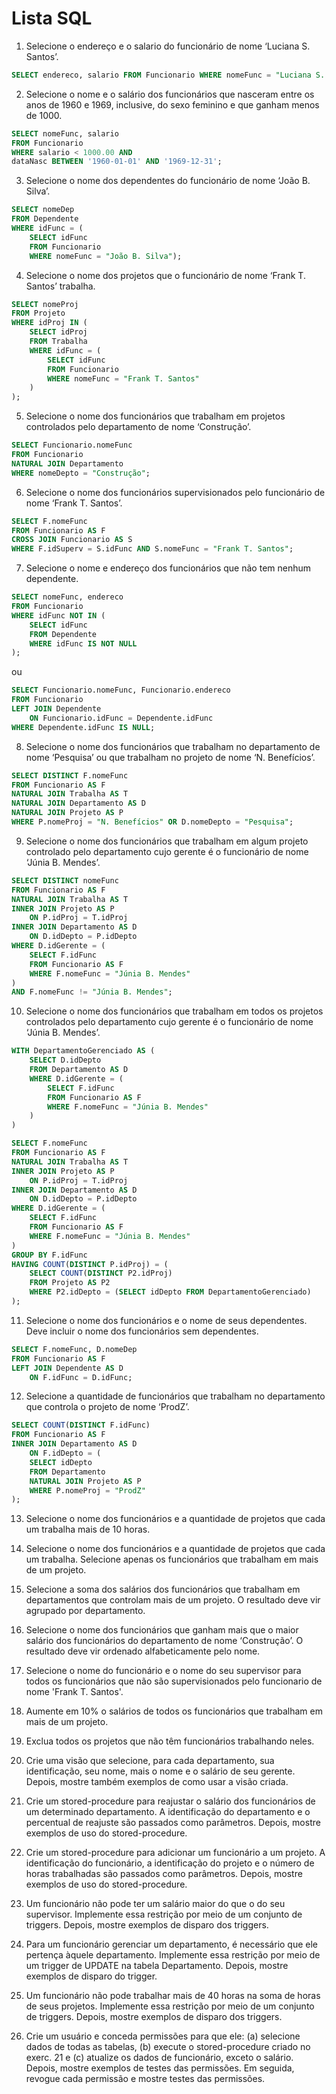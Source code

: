 # Lista SQL

1. Selecione o endereço e o salario do funcionário de nome ‘Luciana S. Santos’.
```sql
SELECT endereco, salario FROM Funcionario WHERE nomeFunc = "Luciana S. Santos";
```

2. Selecione o nome e o salário dos funcionários que nasceram entre os anos de 1960 e 1969,
inclusive, do sexo feminino e que ganham menos de 1000.
```sql
SELECT nomeFunc, salario 
FROM Funcionario 
WHERE salario < 1000.00 AND 
dataNasc BETWEEN '1960-01-01' AND '1969-12-31';
```

3. Selecione o nome dos dependentes do funcionário de nome ‘João B. Silva’.
```sql
SELECT nomeDep 
FROM Dependente 
WHERE idFunc = (
    SELECT idFunc 
    FROM Funcionario 
    WHERE nomeFunc = "João B. Silva");
```

4. Selecione o nome dos projetos que o funcionário de nome ‘Frank T. Santos’ trabalha.
```sql
SELECT nomeProj 
FROM Projeto 
WHERE idProj IN (
    SELECT idProj 
    FROM Trabalha 
    WHERE idFunc = (
        SELECT idFunc 
        FROM Funcionario 
        WHERE nomeFunc = "Frank T. Santos"
    )
);
```

5. Selecione o nome dos funcionários que trabalham em projetos controlados pelo departamento de nome ‘Construção’.
```sql
SELECT Funcionario.nomeFunc
FROM Funcionario
NATURAL JOIN Departamento
WHERE nomeDepto = "Construção";
```

 6. Selecione o nome dos funcionários supervisionados pelo funcionário de nome ‘Frank T. Santos’.
```sql
SELECT F.nomeFunc
FROM Funcionario AS F
CROSS JOIN Funcionario AS S
WHERE F.idSuperv = S.idFunc AND S.nomeFunc = "Frank T. Santos";
```

 7. Selecione o nome e endereço dos funcionários que não tem nenhum dependente.
```sql
SELECT nomeFunc, endereco
FROM Funcionario
WHERE idFunc NOT IN (
    SELECT idFunc
    FROM Dependente
    WHERE idFunc IS NOT NULL
);
```

ou

```sql
SELECT Funcionario.nomeFunc, Funcionario.endereco
FROM Funcionario
LEFT JOIN Dependente
    ON Funcionario.idFunc = Dependente.idFunc
WHERE Dependente.idFunc IS NULL;
```

 8. Selecione o nome dos funcionários que trabalham no departamento de nome ‘Pesquisa’ ou que trabalham no projeto de nome ‘N. Benefícios’.
```sql
SELECT DISTINCT F.nomeFunc
FROM Funcionario AS F
NATURAL JOIN Trabalha AS T
NATURAL JOIN Departamento AS D
NATURAL JOIN Projeto AS P
WHERE P.nomeProj = "N. Benefícios" OR D.nomeDepto = "Pesquisa";
```

 9. Selecione o nome dos funcionários que trabalham em algum projeto controlado pelo departamento cujo gerente é o funcionário de nome ‘Júnia B. Mendes’.
```sql
SELECT DISTINCT nomeFunc
FROM Funcionario AS F
NATURAL JOIN Trabalha AS T
INNER JOIN Projeto AS P
	ON P.idProj = T.idProj
INNER JOIN Departamento AS D
	ON D.idDepto = P.idDepto
WHERE D.idGerente = (
    SELECT F.idFunc
    FROM Funcionario AS F
    WHERE F.nomeFunc = "Júnia B. Mendes"
)
AND F.nomeFunc != "Júnia B. Mendes";
```

 10. Selecione o nome dos funcionários que trabalham em todos os projetos controlados pelo departamento cujo gerente é o funcionário de nome ‘Júnia B. Mendes’.
```sql
WITH DepartamentoGerenciado AS (
    SELECT D.idDepto
    FROM Departamento AS D
    WHERE D.idGerente = (
        SELECT F.idFunc
        FROM Funcionario AS F
        WHERE F.nomeFunc = "Júnia B. Mendes"
    )
)

SELECT F.nomeFunc
FROM Funcionario AS F
NATURAL JOIN Trabalha AS T
INNER JOIN Projeto AS P
	ON P.idProj = T.idProj
INNER JOIN Departamento AS D
	ON D.idDepto = P.idDepto
WHERE D.idGerente = (
	SELECT F.idFunc
	FROM Funcionario AS F
	WHERE F.nomeFunc = "Júnia B. Mendes"
)
GROUP BY F.idFunc
HAVING COUNT(DISTINCT P.idProj) = (
	SELECT COUNT(DISTINCT P2.idProj)
    FROM Projeto AS P2
    WHERE P2.idDepto = (SELECT idDepto FROM DepartamentoGerenciado)
);
```

 11. Selecione o nome dos funcionários e o nome de seus dependentes. Deve incluir o nome dos funcionários sem dependentes.
```sql
SELECT F.nomeFunc, D.nomeDep
FROM Funcionario AS F
LEFT JOIN Dependente AS D
	ON F.idFunc = D.idFunc;
```

 12. Selecione a quantidade de funcionários que trabalham no departamento que controla o projeto de nome ‘ProdZ’.
```sql
SELECT COUNT(DISTINCT F.idFunc)
FROM Funcionario AS F
INNER JOIN Departamento AS D
	ON F.idDepto = (
    SELECT idDepto
	FROM Departamento
	NATURAL JOIN Projeto AS P
	WHERE P.nomeProj = "ProdZ"
);
```

 13. Selecione o nome dos funcionários e a quantidade de projetos que cada um trabalha mais de 10 horas.

 14. Selecione o nome dos funcionários e a quantidade de projetos que cada um trabalha. Selecione apenas os funcionários que trabalham em mais de um projeto.

 15. Selecione a soma dos salários dos funcionários que trabalham em departamentos que controlam mais de um projeto. O resultado deve vir agrupado por departamento.

 16. Selecione o nome dos funcionários que ganham mais que o maior salário dos funcionários do departamento de nome ‘Construção’. O resultado deve vir ordenado alfabeticamente pelo nome.

 17. Selecione o nome do funcionário e o nome do seu supervisor para todos os funcionários que não são supervisionados pelo funcionario de nome 'Frank T. Santos'.

 18. Aumente em 10% o salários de todos os funcionários que trabalham em mais de um projeto.

 19. Exclua todos os projetos que não têm funcionários trabalhando neles.

 20. Crie uma visão que selecione, para cada departamento, sua identificação, seu nome, mais o nome e o salário de seu gerente. Depois, mostre também exemplos de como usar a visão criada.

 21. Crie um stored-procedure para reajustar o salário dos funcionários de um determinado departamento. A identificação do departamento e o percentual de reajuste são passados como parâmetros. Depois, mostre exemplos de uso do stored-procedure.

22. Crie um stored-procedure para adicionar um funcionário a um projeto. A identificação do funcionário, a identificação do projeto e o número de horas trabalhadas são passados como parâmetros. Depois, mostre exemplos de uso do stored-procedure.

 23. Um funcionário não pode ter um salário maior do que o do seu supervisor. Implemente essa restrição por meio de um conjunto de triggers. Depois, mostre exemplos de disparo dos triggers.

 24. Para um funcionário gerenciar um departamento, é necessário que ele pertença àquele departamento. Implemente essa restrição por meio de um trigger de UPDATE na tabela Departamento. Depois, mostre exemplos de disparo do trigger.

 25. Um funcionário não pode trabalhar mais de 40 horas na soma de horas de seus projetos. Implemente essa restrição por meio de um conjunto de triggers. Depois, mostre exemplos de disparo dos triggers.

 26. Crie um usuário e conceda permissões para que ele: (a) selecione dados de todas as tabelas, (b) execute o stored-procedure criado no exerc. 21 e (c) atualize os dados de funcionário, exceto o salário. Depois, mostre exemplos de testes das permissões. Em seguida, revogue cada permissão e mostre testes das permissões. 
